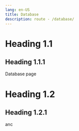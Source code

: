 ```yaml
---
lang: en-US
title: Database
description: route - /database/
---
```


<!-- [[toc]] -->

# Heading 1.1

## Heading 1.1.1

Database page

# Heading 1.2

## Heading 1.2.1

anc
